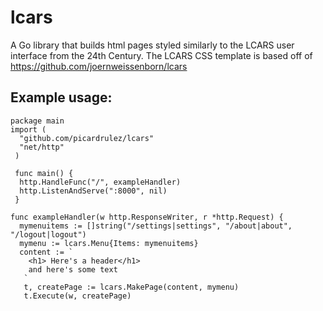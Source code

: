 # lcars
A Go library that builds html pages styled similarly to the LCARS user interface from the 24th Century.  The LCARS CSS template is based off of https://github.com/joernweissenborn/lcars

## Example usage:

```
package main
import (
  "github.com/picardrulez/lcars"
  "net/http"
 )
 
 func main() {
  http.HandleFunc("/", exampleHandler)
  http.ListenAndServe(":8000", nil)
 }
 
func exampleHandler(w http.ResponseWriter, r *http.Request) {
  mymenuitems := []string("/settings|settings", "/about|about", "/logout|logout")
  mymenu := lcars.Menu{Items: mymenuitems}
  content := `
    <h1> Here's a header</h1>
    and here's some text
   `
   t, createPage := lcars.MakePage(content, mymenu)
   t.Execute(w, createPage)
```
